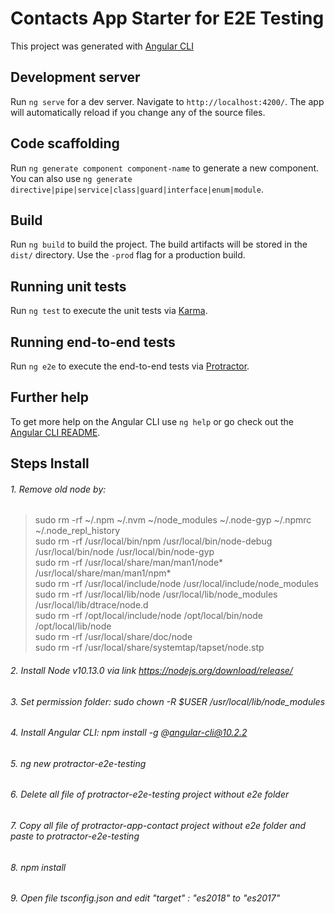 # Contacts App Starter for E2E Testing

This project was generated with [Angular CLI](https://github.com/angular/angular-cli)

## Development server

Run `ng serve` for a dev server. Navigate to `http://localhost:4200/`. The app will automatically reload if you change any of the source files.

## Code scaffolding

Run `ng generate component component-name` to generate a new component. You can also use `ng generate directive|pipe|service|class|guard|interface|enum|module`.

## Build

Run `ng build` to build the project. The build artifacts will be stored in the `dist/` directory. Use the `-prod` flag for a production build.

## Running unit tests

Run `ng test` to execute the unit tests via [Karma](https://karma-runner.github.io).

## Running end-to-end tests

Run `ng e2e` to execute the end-to-end tests via [Protractor](http://www.protractortest.org/).

## Further help

To get more help on the Angular CLI use `ng help` or go check out the [Angular CLI README](https://github.com/angular/angular-cli/blob/master/README.md).

## Steps Install

###### 1. Remove old node by:
> sudo rm -rf ~/.npm ~/.nvm ~/node_modules ~/.node-gyp ~/.npmrc ~/.node_repl_history<br/>
> sudo rm -rf /usr/local/bin/npm /usr/local/bin/node-debug /usr/local/bin/node /usr/local/bin/node-gyp<br/>
> sudo rm -rf /usr/local/share/man/man1/node* /usr/local/share/man/man1/npm*<br/>
> sudo rm -rf /usr/local/include/node /usr/local/include/node_modules<br/>
> sudo rm -rf /usr/local/lib/node /usr/local/lib/node_modules /usr/local/lib/dtrace/node.d<br/>
> sudo rm -rf /opt/local/include/node /opt/local/bin/node /opt/local/lib/node<br/>
> sudo rm -rf /usr/local/share/doc/node<br/>
> sudo rm -rf /usr/local/share/systemtap/tapset/node.stp<br/>

###### 2. Install Node v10.13.0 via link https://nodejs.org/download/release/
###### 3. Set permission folder: sudo chown -R $USER /usr/local/lib/node_modules
###### 4. Install Angular CLI: npm install -g @angular-cli@10.2.2
###### 5. ng new protractor-e2e-testing
###### 6. Delete all file of protractor-e2e-testing project without e2e folder
###### 7. Copy all file of protractor-app-contact project without e2e folder and paste to protractor-e2e-testing
###### 8. npm install
###### 9. Open file tsconfig.json and edit "target" : "es2018" to "es2017"



